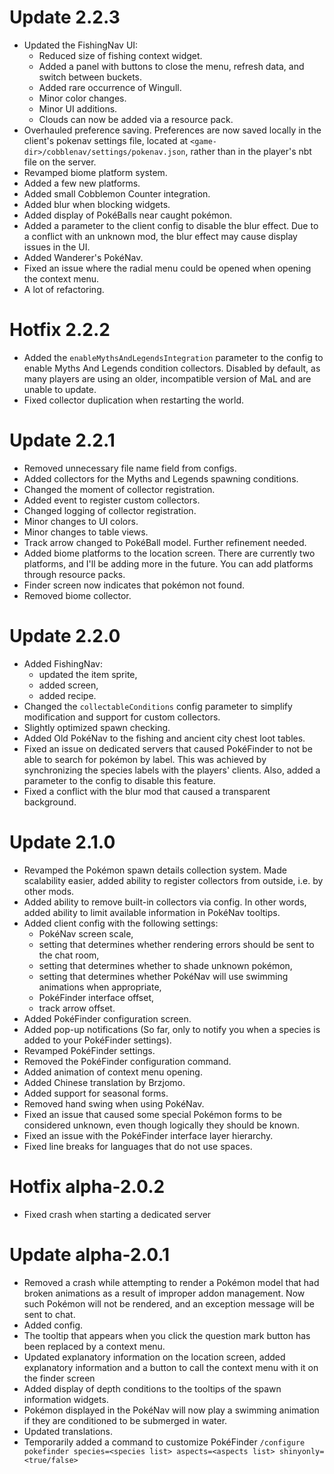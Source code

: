 # Update 2.2.3

- Updated the FishingNav UI:
  - Reduced size of fishing context widget.
  - Added a panel with buttons to close the menu, refresh data, and switch between buckets.
  - Added rare occurrence of Wingull.
  - Minor color changes.
  - Minor UI additions.
  - Clouds can now be added via a resource pack.
- Overhauled preference saving. Preferences are now saved locally in the client's pokenav settings file, located at `<game-dir>/cobblenav/settings/pokenav.json`, rather than in the player's nbt file on the server.
- Revamped biome platform system.
- Added a few new platforms.
- Added small Cobblemon Counter integration.
- Added blur when blocking widgets.
- Added display of PokéBalls near caught pokémon.
- Added a parameter to the client config to disable the blur effect. Due to a conflict with an unknown mod, the blur effect may cause display issues in the UI.
- Added Wanderer's PokéNav.
- Fixed an issue where the radial menu could be opened when opening the context menu.
- A lot of refactoring.

# Hotfix 2.2.2

- Added the `enableMythsAndLegendsIntegration` parameter to the config to enable Myths And Legends condition collectors. Disabled by default, as many players are using an older, incompatible version of MaL and are unable to update.
- Fixed collector duplication when restarting the world.

# Update 2.2.1

- Removed unnecessary file name field from configs.
- Added collectors for the Myths and Legends spawning conditions.
- Changed the moment of collector registration.
- Added event to register custom collectors.
- Changed logging of collector registration.
- Minor changes to UI colors.
- Minor changes to table views.
- Track arrow changed to PokéBall model. Further refinement needed.
- Added biome platforms to the location screen. There are currently two platforms, and I'll be adding more in the future. You can add platforms through resource packs.
- Finder screen now indicates that pokémon not found.
- Removed biome collector.

# Update 2.2.0

- Added FishingNav:
  - updated the item sprite,
  - added screen,
  - added recipe.
- Changed the `collectableConditions` config parameter to simplify modification and support for custom collectors.
- Slightly optimized spawn checking.
- Added Old PokéNav to the fishing and ancient city chest loot tables.
- Fixed an issue on dedicated servers that caused PokéFinder to not be able to search for pokémon by label. This was achieved by synchronizing the species labels with the players' clients. Also, added a parameter to the config to disable this feature.
- Fixed a conflict with the blur mod that caused a transparent background.

# Update 2.1.0

- Revamped the Pokémon spawn details collection system. Made scalability easier, added ability to register collectors from outside, i.e. by other mods.
- Added ability to remove built-in collectors via config. In other words, added ability to limit available information in PokéNav tooltips.
- Added client config with the following settings:
  - PokéNav screen scale,
  - setting that determines whether rendering errors should be sent to the chat room,
  - setting that determines whether to shade unknown pokémon,
  - setting that determines whether PokéNav will use swimming animations when appropriate,
  - PokéFinder interface offset,
  - track arrow offset.
- Added PokéFinder configuration screen.
- Added pop-up notifications (So far, only to notify you when a species is added to your PokéFinder settings).
- Revamped PokéFinder settings.
- Removed the PokéFinder configuration command.
- Added animation of context menu opening.
- Added Chinese translation by Brzjomo.
- Added support for seasonal forms.
- Removed hand swing when using PokéNav.
- Fixed an issue that caused some special Pokémon forms to be considered unknown, even though logically they should be known.
- Fixed an issue with the PokéFinder interface layer hierarchy.
- Fixed line breaks for languages that do not use spaces.

# Hotfix alpha-2.0.2

- Fixed crash when starting a dedicated server

# Update alpha-2.0.1

- Removed a crash while attempting to render a Pokémon model that had broken animations as a result of improper addon management. Now such Pokémon will not be rendered, and an exception message will be sent to chat.
- Added config.
- The tooltip that appears when you click the question mark button has been replaced by a context menu.
- Updated explanatory information on the location screen, added explanatory information and a button to call the context menu with it on the finder screen
- Added display of depth conditions to the tooltips of the spawn information widgets.
- Pokémon displayed in the PokéNav will now play a swimming animation if they are conditioned to be submerged in water.
- Updated translations.
- Temporarily added a command to customize PokéFinder `/configure pokefinder species=<species list> aspects=<aspects list> shinyonly=<true/false>`